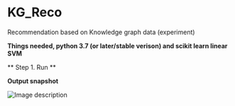# KG_Reco
Recommendation based on Knowledge graph data (experiment)

**Things needed, python 3.7 (or later/stable verison) and scikit learn linear SVM**

** Step 1. Run <python3 kG_reco_main.py> **

**Output snapshot**

![Image description](link-to-image)

